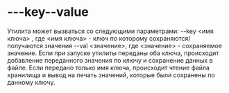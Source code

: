 # ---key--value
  Утилита может вызваться со следующими параметрами:  --key &lt;имя ключа> , где &lt;имя ключа> - ключ по которому сохраняются/получаются значения  --val &lt;значение>, где &lt;значение> - сохраняемое значение.  Если при запуске утилиты переданы оба ключа, происходит добавление переданного значения по ключу и сохранение данных в файле. Если передано только имя ключа, происходит чтение файла хранилища и вывод на печать значений, которые были сохранены по данному ключу.  
